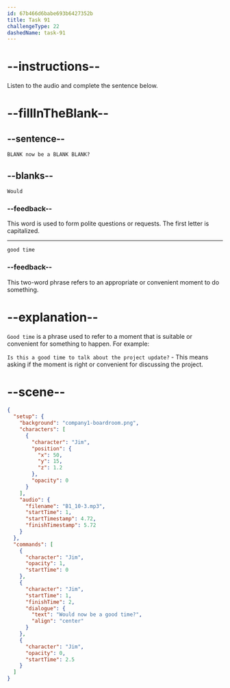 ```yaml
---
id: 67b466d6babe693b6427352b
title: Task 91
challengeType: 22
dashedName: task-91
---
```


<!-- (audio) Jim: Would now be a good time? -->

# --instructions--

Listen to the audio and complete the sentence below.

# --fillInTheBlank--

## --sentence--

`BLANK now be a BLANK BLANK?`

## --blanks--

`Would`

### --feedback--

This word is used to form polite questions or requests. The first letter is capitalized.

---

`good time`

### --feedback--

This two-word phrase refers to an appropriate or convenient moment to do something.

# --explanation--

`Good time` is a phrase used to refer to a moment that is suitable or convenient for something to happen. For example:

`Is this a good time to talk about the project update?` - This means asking if the moment is right or convenient for discussing the project.

# --scene--

```json
{
  "setup": {
    "background": "company1-boardroom.png",
    "characters": [
      {
        "character": "Jim",
        "position": {
          "x": 50,
          "y": 15,
          "z": 1.2
        },
        "opacity": 0
      }
    ],
    "audio": {
      "filename": "B1_10-3.mp3",
      "startTime": 1,
      "startTimestamp": 4.72,
      "finishTimestamp": 5.72
    }
  },
  "commands": [
    {
      "character": "Jim",
      "opacity": 1,
      "startTime": 0
    },
    {
      "character": "Jim",
      "startTime": 1,
      "finishTime": 2,
      "dialogue": {
        "text": "Would now be a good time?",
        "align": "center"
      }
    },
    {
      "character": "Jim",
      "opacity": 0,
      "startTime": 2.5
    }
  ]
}
```
